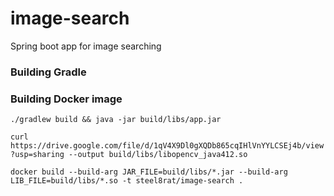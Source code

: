 # image-search
Spring boot app for image searching

### Building Gradle


### Building Docker image
`./gradlew build && java -jar build/libs/app.jar`

`curl https://drive.google.com/file/d/1qV4X9Dl0gXQDb865cqIHlVnYYLCSEj4b/view?usp=sharing --output build/libs/libopencv_java412.so`

`docker build --build-arg JAR_FILE=build/libs/*.jar --build-arg LIB_FILE=build/libs/*.so -t steel8rat/image-search .`

